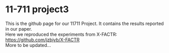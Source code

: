 # 11-711 project3

This is the github page for our 11711 Project. It contains the results reported in our paper.  
Here we reproduced the experiments from X-FACTR:  
https://github.com/jzbjyb/X-FACTR  
More to be updated...